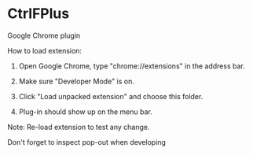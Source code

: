 # CtrlFPlus
Google Chrome plugin

How to load extension:

1. Open Google Chrome, type "chrome://extensions" in the address bar.

2. Make sure "Developer Mode" is on.

3. Click "Load unpacked extension" and choose this folder. 

4. Plug-in should show up on the menu bar.

Note: Re-load extension to test any change.

Don't forget to inspect pop-out when developing


